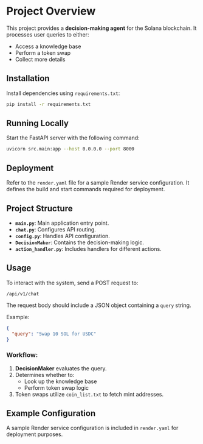 # Project Overview

This project provides a **decision-making agent** for the Solana blockchain. It processes user queries to either:
- Access a knowledge base
- Perform a token swap
- Collect more details

## Installation

Install dependencies using `requirements.txt`:

```bash
pip install -r requirements.txt
```

## Running Locally

Start the FastAPI server with the following command:

```bash
uvicorn src.main:app --host 0.0.0.0 --port 8000
```

## Deployment

Refer to the `render.yaml` file for a sample Render service configuration. It defines the build and start commands required for deployment.

## Project Structure

- **`main.py`**: Main application entry point.
- **`chat.py`**: Configures API routing.
- **`config.py`**: Handles API configuration.
- **`DecisionMaker`**: Contains the decision-making logic.
- **`action_handler.py`**: Includes handlers for different actions.

## Usage

To interact with the system, send a POST request to:

```
/api/v1/chat
```

The request body should include a JSON object containing a `query` string.

Example:

```json
{
  "query": "Swap 10 SOL for USDC"
}
```

### Workflow:
1. **DecisionMaker** evaluates the query.
2. Determines whether to:
   - Look up the knowledge base
   - Perform token swap logic
3. Token swaps utilize `coin_list.txt` to fetch mint addresses.

## Example Configuration

A sample Render service configuration is included in `render.yaml` for deployment purposes.

